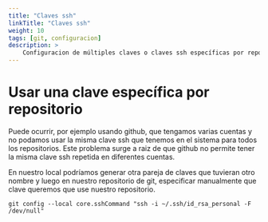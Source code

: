 ```yaml
---
title: "Claves ssh"
linkTitle: "Claves ssh"
weight: 10
tags: [git, configuracion]
description: >
    Configuracion de múltiples claves o claves ssh específicas por repositorio
---
```


# Usar una clave específica por repositorio
Puede ocurrir, por ejemplo usando github, que tengamos varias cuentas y no podamos usar la misma clave ssh que tenemos en el sistema para todos los repositorios. Este problema surge a raiz de que github no permite tener la misma clave ssh repetida en diferentes cuentas.

En nuestro local podríamos generar otra pareja de claves que tuvieran otro nombre y luego en nuestro repositorio de git, especificar manualmente que clave queremos que use nuestro repositorio. 
``` shell
git config --local core.sshCommand "ssh -i ~/.ssh/id_rsa_personal -F /dev/null"
```

